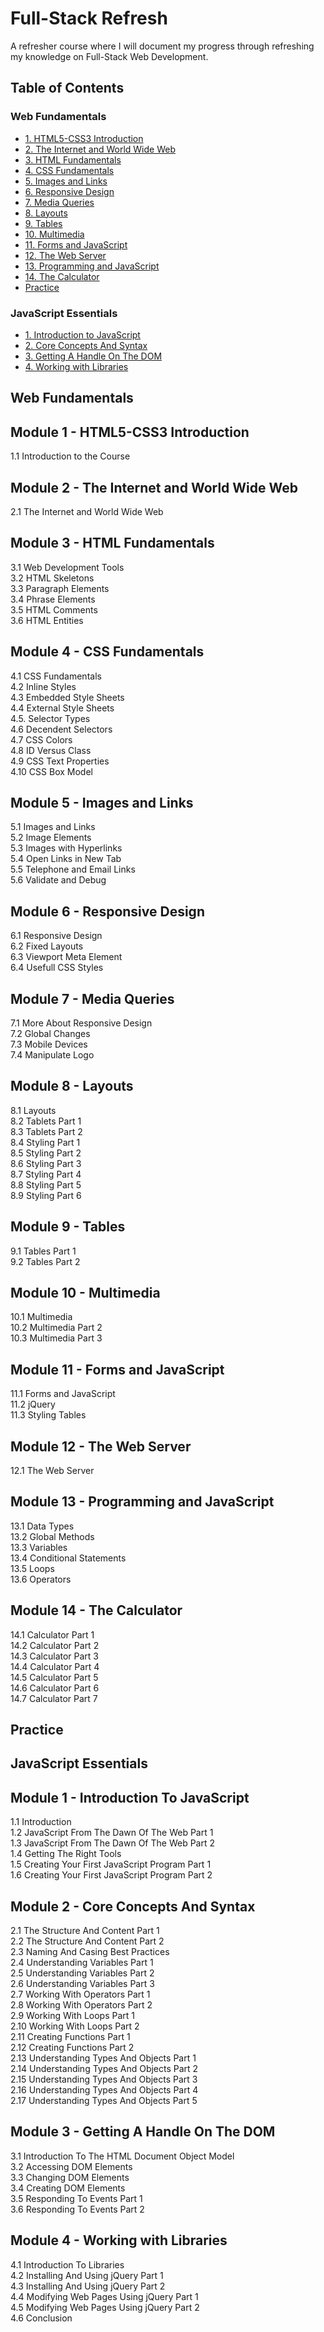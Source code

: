 # Full-Stack Refresh

A refresher course where I will document my progress through refreshing my knowledge on Full-Stack Web Development.

## Table of Contents

### Web Fundamentals
- [1. HTML5-CSS3 Introduction](#module-1---html5-css3-introduction)
- [2. The Internet and World Wide Web](#module-2---the-internet-and-world-wide-web)
- [3. HTML Fundamentals](#module-3---html-fundamentals)
- [4. CSS Fundamentals](#module-4---css-fundamentals)
- [5. Images and Links](#module-5---images-and-links)
- [6. Responsive Design](#module-6---responsive-design)
- [7. Media Queries](#module-7---media-queries)
- [8. Layouts](#module-8---layouts)
- [9. Tables](#module-9---tables)
- [10. Multimedia](#module-10---multimedia)
- [11. Forms and JavaScript](#module-11---forms-and-javascript)
- [12. The Web Server](#module-12---the-web-server)
- [13. Programming and JavaScript](#module-13---programming-and-javascript)
- [14. The Calculator](#module-14---the-calculator)
- [Practice](#practice)

### JavaScript Essentials
- [1. Introduction to JavaScript](#module-1---introduction-to-javascript)
- [2. Core Concepts And Syntax](#module-2---core-concepts-and-syntax)
- [3. Getting A Handle On The DOM](#module-3---getting-a-handle-on-the-dom)
- [4. Working with Libraries](#module-4---working-with-libraries)

## Web Fundamentals

## Module 1 - HTML5-CSS3 Introduction

1.1 Introduction to the Course

## Module 2 - The Internet and World Wide Web

2.1 The Internet and World Wide Web

## Module 3 - HTML Fundamentals

3.1 Web Development Tools  
3.2 HTML Skeletons  
3.3 Paragraph Elements  
3.4 Phrase Elements  
3.5 HTML Comments  
3.6 HTML Entities  

## Module 4 - CSS Fundamentals

4.1 CSS Fundamentals  
4.2 Inline Styles  
4.3 Embedded Style Sheets  
4.4 External Style Sheets  
4.5. Selector Types  
4.6 Decendent Selectors  
4.7 CSS Colors  
4.8 ID Versus Class  
4.9 CSS Text Properties  
4.10 CSS Box Model  

## Module 5 - Images and Links

5.1 Images and Links  
5.2 Image Elements  
5.3 Images with Hyperlinks  
5.4 Open Links in New Tab  
5.5 Telephone and Email Links  
5.6 Validate and Debug  

## Module 6 - Responsive Design

6.1 Responsive Design  
6.2 Fixed Layouts  
6.3 Viewport Meta Element  
6.4 Usefull CSS Styles  

## Module 7 - Media Queries

7.1 More About Responsive Design   
7.2 Global Changes  
7.3 Mobile Devices  
7.4 Manipulate Logo  

## Module 8 - Layouts

8.1 Layouts  
8.2 Tablets Part 1  
8.3 Tablets Part 2  
8.4 Styling Part 1  
8.5 Styling Part 2  
8.6 Styling Part 3  
8.7 Styling Part 4  
8.8 Styling Part 5  
8.9 Styling Part 6  

## Module 9 - Tables

9.1 Tables Part 1  
9.2 Tables Part 2  

## Module 10 - Multimedia

10.1 Multimedia  
10.2 Multimedia Part 2  
10.3 Multimedia Part 3  

## Module 11 - Forms and JavaScript

11.1 Forms and JavaScript  
11.2 jQuery  
11.3 Styling Tables  

## Module 12 - The Web Server

12.1 The Web Server

## Module 13 - Programming and JavaScript

13.1 Data Types  
13.2 Global Methods  
13.3 Variables  
13.4 Conditional Statements  
13.5 Loops  
13.6 Operators  

## Module 14 - The Calculator

14.1 Calculator Part 1  
14.2 Calculator Part 2  
14.3 Calculator Part 3  
14.4 Calculator Part 4  
14.5 Calculator Part 5  
14.6 Calculator Part 6  
14.7 Calculator Part 7  

## Practice

## JavaScript Essentials

## Module 1 - Introduction To JavaScript

1.1 Introduction  
1.2 JavaScript From The Dawn Of The Web Part 1  
1.3 JavaScript From The Dawn Of The Web Part 2  
1.4 Getting The Right Tools  
1.5 Creating Your First JavaScript Program Part 1  
1.6 Creating Your First JavaScript Program Part 2  

## Module 2 - Core Concepts And Syntax
2.1 The Structure And Content Part 1  
2.2 The Structure And Content Part 2  
2.3 Naming And Casing Best Practices  
2.4 Understanding Variables Part 1  
2.5 Understanding Variables Part 2  
2.6 Understanding Variables Part 3  
2.7 Working With Operators Part 1  
2.8 Working With Operators Part 2  
2.9 Working With Loops Part 1  
2.10 Working With Loops Part 2  
2.11 Creating Functions Part 1  
2.12 Creating Functions Part 2  
2.13 Understanding Types And Objects Part 1  
2.14 Understanding Types And Objects Part 2  
2.15 Understanding Types And Objects Part 3  
2.16 Understanding Types And Objects Part 4  
2.17 Understanding Types And Objects Part 5  

## Module 3 - Getting A Handle On The DOM
3.1 Introduction To The HTML Document Object Model  
3.2 Accessing DOM Elements  
3.3 Changing DOM Elements  
3.4 Creating DOM Elements  
3.5 Responding To Events Part 1  
3.6 Responding To Events Part 2  

## Module 4 - Working with Libraries
4.1 Introduction To Libraries  
4.2 Installing And Using jQuery Part 1  
4.3 Installing And Using jQuery Part 2  
4.4 Modifying Web Pages Using jQuery Part 1  
4.5 Modifying Web Pages Using jQuery Part 2  
4.6 Conclusion  
